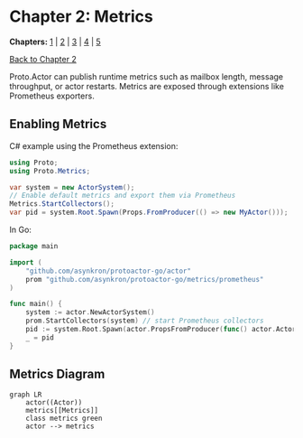 # Chapter 2: Metrics

**Chapters:** [1](../chapter-1/) | [2](../chapter-2/) | [3](../chapter-3/) | [4](../chapter-4/) | [5](../chapter-5/)

[Back to Chapter 2](../)

Proto.Actor can publish runtime metrics such as mailbox length, message throughput, or actor restarts. Metrics are exposed through extensions like Prometheus exporters.

## Enabling Metrics

C# example using the Prometheus extension:

```csharp
using Proto;
using Proto.Metrics;

var system = new ActorSystem();
// Enable default metrics and export them via Prometheus
Metrics.StartCollectors();
var pid = system.Root.Spawn(Props.FromProducer(() => new MyActor()));
```

In Go:

```go
package main

import (
    "github.com/asynkron/protoactor-go/actor"
    prom "github.com/asynkron/protoactor-go/metrics/prometheus"
)

func main() {
    system := actor.NewActorSystem()
    prom.StartCollectors(system) // start Prometheus collectors
    pid := system.Root.Spawn(actor.PropsFromProducer(func() actor.Actor { return &myActor{} }))
    _ = pid
}
```

## Metrics Diagram

```mermaid
graph LR
    actor((Actor))
    metrics[[Metrics]]
    class metrics green
    actor --> metrics
```
